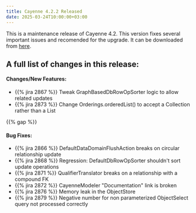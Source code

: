 ```yaml
---
title: Cayenne 4.2.2 Released
date: 2025-03-24T10:00:00+03:00
--- 
```

This is a maintenance release of Cayenne 4.2. This version fixes several important issues and recomended for the upgrade.
It can be downloaded from [here](/download.html).

<div class="pb-3"><!-- gap 3rem --></div>
<h2 class="text-center">A full list of changes in this release:</h2>
<div class="pb-2"><!-- gap 2rem --></div>

#### Changes/New Features:

* {{% jira 2867 %}} Tweak GraphBasedDbRowOpSorter logic to allow related updates
* {{% jira 2873 %}} Change Orderings.orderedList() to accept a Collection rather than a List

{{% gap %}}

#### Bug Fixes:

* {{% jira 2866 %}} DefaultDataDomainFlushAction breaks on circular relationship update
* {{% jira 2868 %}} Regression: DefaultDbRowOpSorter shouldn't sort update operations
* {{% jira 2871 %}} QualifierTranslator breaks on a relationship with a compound FK
* {{% jira 2872 %}} CayenneModeler "Documentation" link is broken
* {{% jira 2876 %}} Memory leak in the ObjectStore
* {{% jira 2879 %}} Negative number for non parameterized ObjectSelect query not processed correctly

